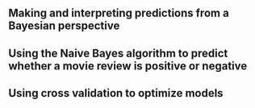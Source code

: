 <h2>Making and interpreting predictions from a Bayesian perspective<h2>
  
<h2>Using the Naive Bayes algorithm to predict whether a movie review is positive or negative<h2>
  
<h2>Using cross validation to optimize models<h2>
